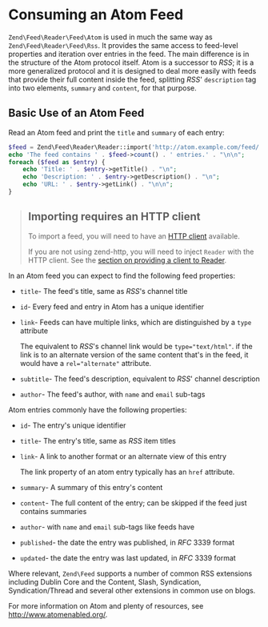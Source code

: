 # Consuming an Atom Feed

`Zend\Feed\Reader\Feed\Atom` is used in much the same way as `Zend\Feed\Reader\Feed\Rss`. It
provides the same access to feed-level properties and iteration over entries in the feed. The main
difference is in the structure of the Atom protocol itself. Atom is a successor to *RSS*; it is a
more generalized protocol and it is designed to deal more easily with feeds that provide their full
content inside the feed, splitting *RSS*' `description` tag into two elements, `summary` and
`content`, for that purpose.

## Basic Use of an Atom Feed

Read an Atom feed and print the `title` and `summary` of each entry:

```php
$feed = Zend\Feed\Reader\Reader::import('http://atom.example.com/feed/');
echo 'The feed contains ' . $feed->count() . ' entries.' . "\n\n";
foreach ($feed as $entry) {
    echo 'Title: ' . $entry->getTitle() . "\n";
    echo 'Description: ' . $entry->getDescription() . "\n";
    echo 'URL: ' . $entry->getLink() . "\n\n";
}
```

> ## Importing requires an HTTP client
>
> To import a feed, you will need to have an [HTTP client](zend.feed.http-clients)
> available. 
>
> If you are not using zend-http, you will need to inject `Reader` with the HTTP
> client. See the [section on providing a client to Reader](zend.feed.http-clients#providing-a-client-to-reader).

In an Atom feed you can expect to find the following feed properties:

- `title`- The feed's title, same as *RSS*'s channel title
- `id`- Every feed and entry in Atom has a unique identifier
- `link`- Feeds can have multiple links, which are distinguished by a `type` attribute

    The equivalent to *RSS*'s channel link would be `type="text/html"`. if the link is to an
alternate version of the same content that's in the feed, it would have a `rel="alternate"`
attribute.

- `subtitle`- The feed's description, equivalent to *RSS*' channel description
- `author`- The feed's author, with `name` and `email` sub-tags

Atom entries commonly have the following properties:

- `id`- The entry's unique identifier
- `title`- The entry's title, same as *RSS* item titles
- `link`- A link to another format or an alternate view of this entry

    The link property of an atom entry typically has an `href` attribute.

- `summary`- A summary of this entry's content
- `content`- The full content of the entry; can be skipped if the feed just contains summaries
- `author`- with `name` and `email` sub-tags like feeds have
- `published`- the date the entry was published, in *RFC* 3339 format
- `updated`- the date the entry was last updated, in *RFC* 3339 format

Where relevant, `Zend\Feed` supports a number of common RSS extensions including Dublin Core and the
Content, Slash, Syndication, Syndication/Thread and several other extensions in common use on blogs.

For more information on Atom and plenty of resources, see <http://www.atomenabled.org/>.
